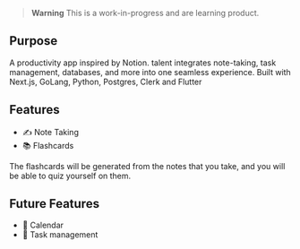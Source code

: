 > **Warning**
> This is a work-in-progress and are learning product.

## Purpose

A productivity app inspired by Notion. talent integrates note-taking, task management, databases, and more into one seamless experience. Built with Next.js, GoLang, Python, Postgres, Clerk and Flutter

## Features

- ✍️ Note Taking
- 📚 Flashcards

The flashcards will be generated from the notes that you take, and you will be able to quiz yourself on them.

## Future Features

- 📅 Calendar
- 📝 Task management

